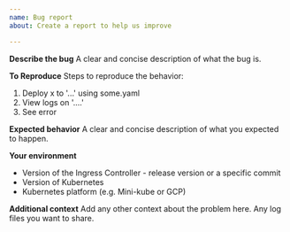 ```yaml
---
name: Bug report
about: Create a report to help us improve

---
```


**Describe the bug**
A clear and concise description of what the bug is.

**To Reproduce**
Steps to reproduce the behavior:
1. Deploy x to '...' using some.yaml
2. View logs on '....'
3. See error

**Expected behavior**
A clear and concise description of what you expected to happen.

**Your environment**
* Version of the Ingress Controller - release version or a specific commit
* Version of Kubernetes
* Kubernetes platform (e.g. Mini-kube or GCP)

**Additional context**
Add any other context about the problem here. Any log files you want to share.
